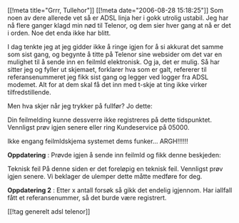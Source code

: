 [[!meta  title="Grrr, Tullehor"]]
[[!meta  date="2006-08-28 15:18:25"]]
Som noen av dere allerede vet så er ADSL linja her i gokk utrolig ustabil. Jeg har nå flere ganger klagd min nød til Telenor, og dem sier hver gang at nå er det i orden. Noe det enda ikke har blitt.

I dag tenkte jeg at jeg gidder ikke å ringe igjen for å si akkurat det samme som sist gang, og begynte å titte på Telenor sine websider om det var en mulighet til å sende inn en feilmld elektronisk. Og ja, det er mulig. Så har sitter jeg og fyller ut skjemaet, forklarer hva som er galt, refererer til referansenummeret jeg fikk sist gang og legger ved logger fra ADSL modemet. Alt for at dem skal få det inn med t-skje at ting ikke virker tilfredstillende.

Men hva skjer når jeg trykker på fullfør? Jo dette:

Din feilmelding kunne dessverre ikke registreres på dette tidspunktet. Vennligst prøv igjen senere eller ring Kundeservice på 05000.

Ikke engang feilmldskjema systemet dems funker... ARGH!!!!!!


<strong>Oppdatering</strong> : Prøvde igjen å sende inn feilmld og fikk denne beskjeden:

Teknisk feil
På denne siden er det foreløpig en teknisk feil. Vennligst prøv igjen senere. Vi beklager de ulemper dette måtte medføre for deg.

<strong>Oppdatering 2</strong> : Etter x antall forsøk så gikk det endelig igjennom. Har iallfall fått et referansenummer, så det burde være registrert.

[[!tag  generelt adsl telenor]]